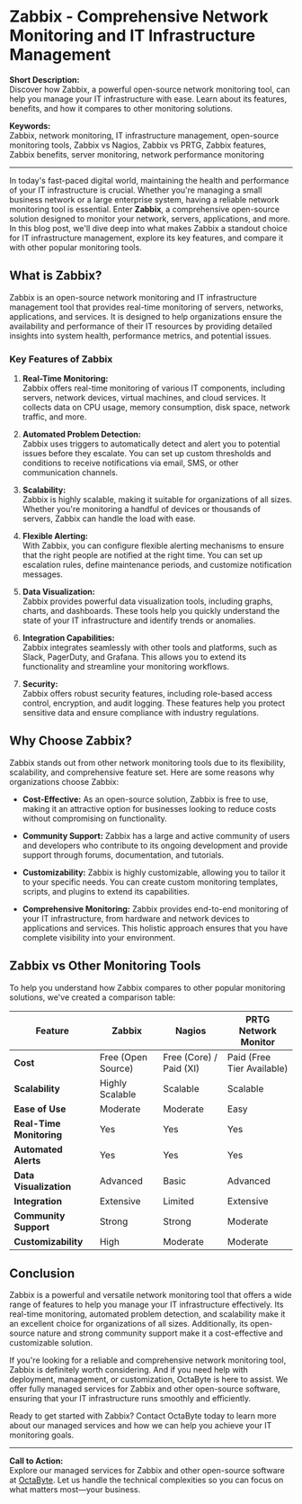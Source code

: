 # Zabbix - Comprehensive Network Monitoring and IT Infrastructure Management

**Short Description:**  
Discover how Zabbix, a powerful open-source network monitoring tool, can help you manage your IT infrastructure with ease. Learn about its features, benefits, and how it compares to other monitoring solutions.

**Keywords:**  
Zabbix, network monitoring, IT infrastructure management, open-source monitoring tools, Zabbix vs Nagios, Zabbix vs PRTG, Zabbix features, Zabbix benefits, server monitoring, network performance monitoring

---

In today's fast-paced digital world, maintaining the health and performance of your IT infrastructure is crucial. Whether you're managing a small business network or a large enterprise system, having a reliable network monitoring tool is essential. Enter **Zabbix**, a comprehensive open-source solution designed to monitor your network, servers, applications, and more. In this blog post, we'll dive deep into what makes Zabbix a standout choice for IT infrastructure management, explore its key features, and compare it with other popular monitoring tools.

## What is Zabbix?

Zabbix is an open-source network monitoring and IT infrastructure management tool that provides real-time monitoring of servers, networks, applications, and services. It is designed to help organizations ensure the availability and performance of their IT resources by providing detailed insights into system health, performance metrics, and potential issues.

### Key Features of Zabbix

1. **Real-Time Monitoring:**  
   Zabbix offers real-time monitoring of various IT components, including servers, network devices, virtual machines, and cloud services. It collects data on CPU usage, memory consumption, disk space, network traffic, and more.

2. **Automated Problem Detection:**  
   Zabbix uses triggers to automatically detect and alert you to potential issues before they escalate. You can set up custom thresholds and conditions to receive notifications via email, SMS, or other communication channels.

3. **Scalability:**  
   Zabbix is highly scalable, making it suitable for organizations of all sizes. Whether you're monitoring a handful of devices or thousands of servers, Zabbix can handle the load with ease.

4. **Flexible Alerting:**  
   With Zabbix, you can configure flexible alerting mechanisms to ensure that the right people are notified at the right time. You can set up escalation rules, define maintenance periods, and customize notification messages.

5. **Data Visualization:**  
   Zabbix provides powerful data visualization tools, including graphs, charts, and dashboards. These tools help you quickly understand the state of your IT infrastructure and identify trends or anomalies.

6. **Integration Capabilities:**  
   Zabbix integrates seamlessly with other tools and platforms, such as Slack, PagerDuty, and Grafana. This allows you to extend its functionality and streamline your monitoring workflows.

7. **Security:**  
   Zabbix offers robust security features, including role-based access control, encryption, and audit logging. These features help you protect sensitive data and ensure compliance with industry regulations.

## Why Choose Zabbix?

Zabbix stands out from other network monitoring tools due to its flexibility, scalability, and comprehensive feature set. Here are some reasons why organizations choose Zabbix:

- **Cost-Effective:** As an open-source solution, Zabbix is free to use, making it an attractive option for businesses looking to reduce costs without compromising on functionality.
  
- **Community Support:** Zabbix has a large and active community of users and developers who contribute to its ongoing development and provide support through forums, documentation, and tutorials.

- **Customizability:** Zabbix is highly customizable, allowing you to tailor it to your specific needs. You can create custom monitoring templates, scripts, and plugins to extend its capabilities.

- **Comprehensive Monitoring:** Zabbix provides end-to-end monitoring of your IT infrastructure, from hardware and network devices to applications and services. This holistic approach ensures that you have complete visibility into your environment.

## Zabbix vs Other Monitoring Tools

To help you understand how Zabbix compares to other popular monitoring solutions, we've created a comparison table:

| Feature                | Zabbix                  | Nagios                  | PRTG Network Monitor    |
|------------------------|-------------------------|-------------------------|-------------------------|
| **Cost**               | Free (Open Source)      | Free (Core) / Paid (XI) | Paid (Free Tier Available) |
| **Scalability**        | Highly Scalable         | Scalable                | Scalable                |
| **Ease of Use**        | Moderate                | Moderate                | Easy                    |
| **Real-Time Monitoring** | Yes                    | Yes                     | Yes                     |
| **Automated Alerts**   | Yes                     | Yes                     | Yes                     |
| **Data Visualization** | Advanced                | Basic                   | Advanced                |
| **Integration**        | Extensive               | Limited                 | Extensive               |
| **Community Support**  | Strong                  | Strong                  | Moderate                |
| **Customizability**    | High                    | Moderate                | Moderate                |

## Conclusion

Zabbix is a powerful and versatile network monitoring tool that offers a wide range of features to help you manage your IT infrastructure effectively. Its real-time monitoring, automated problem detection, and scalability make it an excellent choice for organizations of all sizes. Additionally, its open-source nature and strong community support make it a cost-effective and customizable solution.

If you're looking for a reliable and comprehensive network monitoring tool, Zabbix is definitely worth considering. And if you need help with deployment, management, or customization, OctaByte is here to assist. We offer fully managed services for Zabbix and other open-source software, ensuring that your IT infrastructure runs smoothly and efficiently.

Ready to get started with Zabbix? Contact OctaByte today to learn more about our managed services and how we can help you achieve your IT monitoring goals.

---

**Call to Action:**  
Explore our managed services for Zabbix and other open-source software at [OctaByte](https://octabyte.io). Let us handle the technical complexities so you can focus on what matters most—your business.